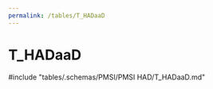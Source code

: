 ```yaml
---
permalink: /tables/T_HADaaD
---
```

# T_HADaaD
<!-- SPDX-License-Identifier: MPL-2.0 -->

<!-- ATTENTION : Ne pas supprimer ou modifier la ligne ci-dessous -->
#include "tables/.schemas/PMSI/PMSI HAD/T_HADaaD.md"
<!-- ATTENTION : Ne pas supprimer ou modifier la ligne ci-dessus -->
